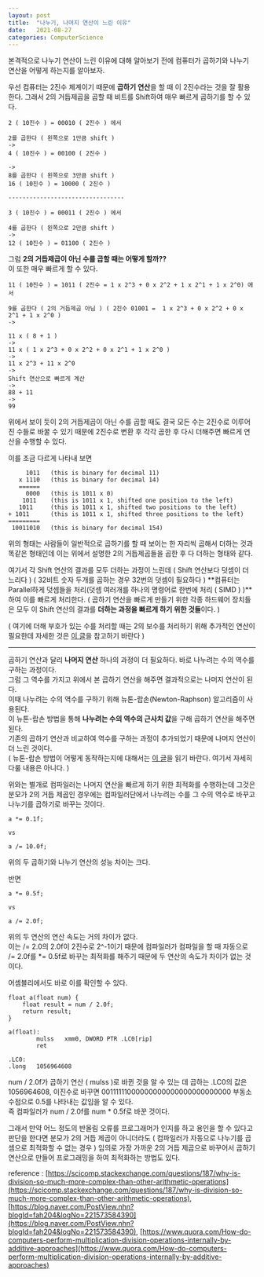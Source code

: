 ```yaml
---
layout: post
title:  "나누기, 나머지 연산이 느린 이유"
date:   2021-08-27
categories: ComputerScience
---
```


본격적으로 나누기 연산이 느린 이유에 대해 알아보기 전에 컴퓨터가 곱하기와 나누기 연산을 어떻게 하는지를 알아보자.       


우선 컴퓨터는 2진수 체계이기 때문에 **곱하기 연산**을 할 때 이 2진수라는 것을 잘 활용한다. 그래서 2의 거듭제곱을 곱할 때 비트를 Shift하여 매우 빠르게 곱하기를 할 수 있다.

```
2 ( 10진수 ) = 00010 ( 2진수 ) 에서

2를 곱한다 ( 왼쪽으로 1만큼 shift )
->
4 ( 10진수 ) = 00100 ( 2진수 )

->
8를 곱한다 ( 왼쪽으로 3만큼 shift )
16 ( 10진수 ) = 10000 ( 2진수 )

---------------------------------

3 ( 10진수 ) = 00011 ( 2진수 ) 에서

4를 곱한다 ( 왼쪽으로 2만큼 shift )
->
12 ( 10진수 ) = 01100 ( 2진수 )
```

그럼 **2의 거듭제곱이 아닌 수를 곱할 때는 어떻게 할까??**               
이 또한 매우 빠르게 할 수 있다.      

```
11 ( 10진수 ) = 1011 ( 2진수 = 1 x 2^3 + 0 x 2^2 + 1 x 2^1 + 1 x 2^0) 에서

9를 곱한다 ( 2의 거듭제곱 아님 ) ( 2진수 01001 =  1 x 2^3 + 0 x 2^2 + 0 x 2^1 + 1 x 2^0 )
->

11 x ( 8 + 1 )
->
11 x ( 1 x 2^3 + 0 x 2^2 + 0 x 2^1 + 1 x 2^0 )
->
11 x 2^3 + 11 x 2^0
->
Shift 연산으로 빠르게 계산
->
88 + 11
->
99
```

위에서 보이 듯이 2의 거듭제곱이 아닌 수를 곱할 때도 결국 모든 수는 2진수로 이루어진 수들로 바꿀 수 있기 때문에 2진수로 변환 후 각각 곱한 후 다시 더해주면 빠르게 연산을 수행할 수 있다.          

이를 조금 다르게 나타내 보면
```
     1011   (this is binary for decimal 11)
   x 1110   (this is binary for decimal 14)
   ======
     0000   (this is 1011 x 0)
    1011    (this is 1011 x 1, shifted one position to the left)
   1011     (this is 1011 x 1, shifted two positions to the left)
+ 1011      (this is 1011 x 1, shifted three positions to the left)
=========
 10011010   (this is binary for decimal 154)
```

위의 형태는 사람들이 일반적으로 곱하기를 할 때 보이는 한 자리씩 곱해서 더하는 것과 똑같은 형태인데 이는 위에서 설명한 2의 거듭제곱들을 곱한 후 다 더하는 형태와 같다.          

여기서 각 Shift 연산의 결과를 모두 더하는 과정이 느린데 ( Shift 연산보다 덧셈이 더 느리다 ) ( 32비트 숫자 두개를 곱하는 경우 32번의 덧셈이 필요하다 ) **컴퓨터는 Parallel하게 덧셈들을 처리(덧셈 여러개를 하나의 명령어로 한번에 처리 ( SIMD ) )**하여 이를 빠르게 처리한다. ( 곱하기 연산을 빠르게 만들기 위한 각종 하드웨어 장치들은 모두 이 Shift 연산의 결과를 **더하는 과정을 빠르게 하기 위한 것들**이다. )      

( 여기에 더해 부호가 있는 수를 처리할 때는 2의 보수를 처리하기 위해 추가적인 연산이 필요한데 자세한 것은 [이 글](https://en.wikipedia.org/wiki/Binary_multiplier)을 참고하기 바란다 )        

----------------------            

곱하기 연산과 달리 **나머지 연산** 하나의 과정이 더 필요하다. 바로 나누려는 수의 역수를 구하는 과정이다.       
그럼 그 역수를 가지고 위에서 본 곱하기 연산을 해주면 결과적으로는 나머지 연산이 된다.        
이때 나누려는 수의 역수를 구하기 위해 뉴톤-랍손(Newton-Raphson) 알고리즘이 사용된다.       
이 뉴톤-랍손 방법을 통해 **나누려는 수의 역수의 근사치 값**을 구해 곱하기 연산을 해주면 된다.      
기존의 곱하기 연산과 비교하여 역수를 구하는 과정이 추가되었기 때문에 나머지 연산이 더 느린 것이다.    
( 뉴톤-랍손 방법이 어떻게 동작하는지에 대해서는 [이 글](https://en.wikipedia.org/wiki/Division_algorithm#Newton%E2%80%93Raphson_division)을 읽기 바란다. 여기서 자세히 다룰 내용은 아니다. )           

위와는 별개로 컴파일러는 나머지 연산을 빠르게 하기 위한 최적화를 수행하는데 그것은 분모가 2의 거듭 제곱인 경우에는 컴파일러단에서 나누려는 수를 그 수의 역수로 바꾸고 나누기를 곱하기로 바꾸는 것이다.      

```
a *= 0.1f;

vs

a /= 10.0f;
```
위의 두 곱하기와 나누기 연산의 성능 차이는 크다.        

반면      
```
a *= 0.5f;

vs

a /= 2.0f;
```
위의 두 연산의 연산 속도는 거의 차이가 없다.               
이는 /= 2.0의 2.0f이 2진수로 2^-1이기 때문에 컴파일러가 컴파일을 할 때 자동으로 /= 2.0f를 *= 0.5f로 바꾸는 최적화를 해주기 때문에 두 연산의 속도가 차이가 없는 것이다.          

어셈블리에서도 바로 이를 확인할 수 있다.        
```
float a(float num) {
    float result = num / 2.0f;
    return result;
}

a(float):
        mulss   xmm0, DWORD PTR .LC0[rip]
        ret

.LC0:
.long   1056964608
```
num / 2.0f가 곱하기 연산 ( mulss )로 바뀐 것을 알 수 있는 데 곱하는 .LC0의 값은 1056964608, 이진수로 바꾸면 00111111000000000000000000000000 부동소수점으로 0.5를 나타내는 값임을 알 수 있다.      
즉 컴파일러가 num / 2.0f를 num * 0.5f로 바꾼 것이다.        

그래서 만약 어느 정도의 반올림 오류를 프로그래머가 인지를 하고 용인을 할 수 있다고 판단을 한다면 분모가 2의 거듭 제곱이 아니더라도 ( 컴파일러가 자동으로 나누기를 곱셈으로 최적화할 수 없는 경우 ) 임의로 가장 가까운 2의 거듭 제곱으로 바꾸어서 곱하기 연산으로 만들어 프로그래밍을 하여 최적화하는 방법도 있다.       


reference : [https://scicomp.stackexchange.com/questions/187/why-is-division-so-much-more-complex-than-other-arithmetic-operations](https://scicomp.stackexchange.com/questions/187/why-is-division-so-much-more-complex-than-other-arithmetic-operations),   [https://blog.naver.com/PostView.nhn?blogId=fah204&logNo=221573584390](https://blog.naver.com/PostView.nhn?blogId=fah204&logNo=221573584390),   [https://www.quora.com/How-do-computers-perform-multiplication-division-operations-internally-by-additive-approaches](https://www.quora.com/How-do-computers-perform-multiplication-division-operations-internally-by-additive-approaches)
